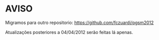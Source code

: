 # AVISO

Migramos para outro repositorio: https://github.com/fczuardi/pgsm2012 

Atualizações posteriores a 04/04/2012 serão feitas lá apenas.
